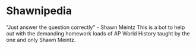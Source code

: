 # Shawnipedia
"Just answer the question correctly" - Shawn Meintz
This is a bot to help out with the demanding homework loads of AP World History taught by the one and only Shawn Meintz.
